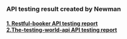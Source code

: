 <h3>API testing result created by Newman </h3>

<h4>
  <a href="https://restful-booker.netlify.app/">1. Restful-booker API testing report</a></br>
  <a href="https://the-testing-world-api.netlify.app/">2.The-testing-world-api API testing report</a>
</h4>
